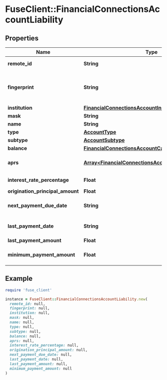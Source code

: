 # FuseClient::FinancialConnectionsAccountLiability

## Properties

| Name | Type | Description | Notes |
| ---- | ---- | ----------- | ----- |
| **remote_id** | **String** | Remote Id of the account, ie Plaid or Teller account id |  |
| **fingerprint** | **String** | Uniquely identifies this account across all accounts associated with your organization. See more information here: https://letsfuse.readme.io/docs/duplicate-accounts |  |
| **institution** | [**FinancialConnectionsAccountInstitution**](FinancialConnectionsAccountInstitution.md) |  | [optional] |
| **mask** | **String** | The partial account number. | [optional] |
| **name** | **String** | The account&#39;s name, ie &#39;My Checking&#39; |  |
| **type** | [**AccountType**](AccountType.md) |  |  |
| **subtype** | [**AccountSubtype**](AccountSubtype.md) |  | [optional] |
| **balance** | [**FinancialConnectionsAccountCachedBalance**](FinancialConnectionsAccountCachedBalance.md) |  | [optional] |
| **aprs** | [**Array&lt;FinancialConnectionsAccountLiabilityAllOfAprs&gt;**](FinancialConnectionsAccountLiabilityAllOfAprs.md) | The various interest rates that apply to the account. If APR data is not available, this array will be empty. | [optional] |
| **interest_rate_percentage** | **Float** | The interest rate on the loan as a percentage. | [optional] |
| **origination_principal_amount** | **Float** | The original principal balance of the loan. | [optional] |
| **next_payment_due_date** | **String** | The due date for the next payment. The due date is null if a payment is not expected. | [optional] |
| **last_payment_date** | **String** | The date of the last payment. Dates are returned in an ISO 8601 format (YYYY-MM-DD). | [optional] |
| **last_payment_amount** | **Float** | The amount of the last payment. | [optional] |
| **minimum_payment_amount** | **Float** | The minimum payment required for an account. This can apply to any debt account. | [optional] |

## Example

```ruby
require 'fuse_client'

instance = FuseClient::FinancialConnectionsAccountLiability.new(
  remote_id: null,
  fingerprint: null,
  institution: null,
  mask: null,
  name: null,
  type: null,
  subtype: null,
  balance: null,
  aprs: null,
  interest_rate_percentage: null,
  origination_principal_amount: null,
  next_payment_due_date: null,
  last_payment_date: null,
  last_payment_amount: null,
  minimum_payment_amount: null
)
```

